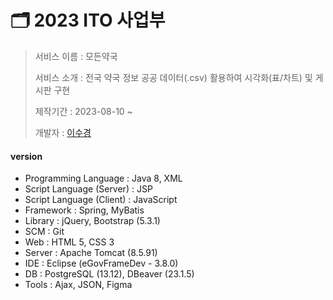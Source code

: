 # 🗂️ 2023 ITO 사업부

> 서비스 이름 : 모든약국
> 
> 서비스 소개 : 전국 약국 정보 공공 데이터(.csv) 활용하여 시각화(표/차트) 및 게시판 구현
> 
> 제작기간 : 2023-08-10 ~
> 
> 개발자 : [이수경](https://github.com/code-sum)



#### version

- Programming Language : Java 8, XML
- Script Language (Server) : JSP
- Script Language (Client) : JavaScript
- Framework : Spring, MyBatis
- Library :  jQuery, Bootstrap (5.3.1)
- SCM : Git
- Web : HTML 5, CSS 3
- Server : Apache Tomcat (8.5.91)
- IDE : Eclipse (eGovFrameDev - 3.8.0)
- DB : PostgreSQL (13.12), DBeaver (23.1.5)
- Tools : Ajax, JSON, Figma